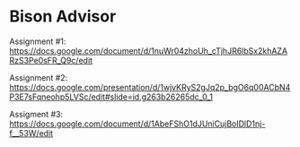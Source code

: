 # Bison Advisor

Assignment #1: https://docs.google.com/document/d/1nuWr04zhoUh_cTjhJR6lbSx2khAZARzS3Pe0sFR_Q9c/edit



Assignment #2: https://docs.google.com/presentation/d/1wjvKRyS2gJq2p_bgO6q00ACbN4P3E7sFqneohp5LVSc/edit#slide=id.g263b26265dc_0_1


Assigment #3: https://docs.google.com/document/d/1AbeFShO1dJUniCujBoIDlD1nj-f__53W/edit


